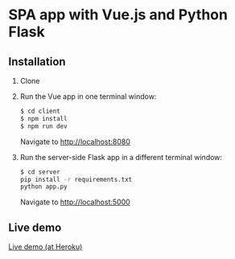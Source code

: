 # SPA app with Vue.js and Python Flask

## Installation

1. Clone

1. Run the Vue app in one terminal window:

    ```sh
    $ cd client
    $ npm install
    $ npm run dev
    ```

    Navigate to [http://localhost:8080](http://localhost:8080)

1. Run the server-side Flask app in a different terminal window:

    ```sh
    $ cd server
    pip install -r requirements.txt
    python app.py
    ```

    Navigate to [http://localhost:5000](http://localhost:5000)

## Live demo

[Live demo (at Heroku)](https://tvshows.tonaldo.fi)
